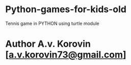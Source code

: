 # Python-games-for-kids-old

Tennis game in PYTHON using turtle module

# Author A.v. Korovin [a.v.korovin73@gmail.com]
